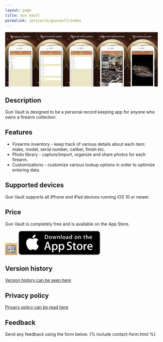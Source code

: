 ```yaml
---
layout: page
title: Gun Vault
permalink: /projects/gunvault/index
---
```


![Screenshots](Screenshots.jpg)

## Description

Gun Vault is designed to be a personal record keeping app for anyone who owns a firearm collection

## Features

- Firearms inventory - keep track of various details about each item: make, model, serial number, caliber, finish etc.
- Photo library - capture/import, organize and share photos for each firearm.
- Customizations - customize various lookup options in order to optimize entering data.

## Supported devices

Gun Vault supports all iPhone and iPad devices running iOS 10 or newer.

## Price

Gun Vault is completely free and is available on the App Store.

<a href="https://apps.apple.com/app/apple-store/id1204610507?pt=112798817&ct=Blog&mt=8" target="_blank" rel="external"><img src="Icon.jpg"></a>
<a href="https://apps.apple.com/app/apple-store/id1204610507?pt=112798817&ct=Blog&mt=8" target="_blank" rel="external"><img src="/images/Download_on_the_App_Store_Badge_US-UK_135x40.svg"></a>

## Version history

[Version history can be seen here](/projects/gunvault/versions)

## Privacy policy

[Privacy policy can be read here](/projects/gunvault/privacy)

## Feedback

Send any feedback using the form below.
{% include contact-form.html %}
